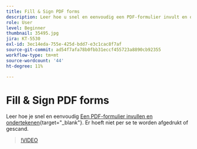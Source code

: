 ```yaml
---
title: Fill & Sign PDF forms
description: Leer hoe u snel en eenvoudig een PDF-formulier invult en ondertekent
role: User
level: Beginner
thumbnail: 35495.jpg
jira: KT-5530
exl-id: 3ec14eda-755e-425d-bdd7-e3c1cac8f7af
source-git-commit: ad54f7afa78b0fbb31eccf455723a8890cb92355
workflow-type: tm+mt
source-wordcount: '44'
ht-degree: 11%

---
```


# Fill &amp; Sign PDF forms

Leer hoe je snel en eenvoudig [Een PDF-formulier invullen en ondertekenen](https://www.adobe.com/nl/acrobat/online/sign-pdf.html){target="_blank"}. Er hoeft niet per se te worden afgedrukt of gescand.

>[!VIDEO](https://video.tv.adobe.com/v/35495?quality=12&learn=on&hidetitle=true)
